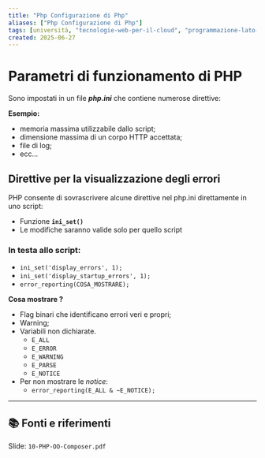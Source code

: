 ```yaml
---
title: "Php Configurazione di Php"
aliases: ["Php Configurazione di Php"]
tags: [università, "tecnologie-web-per-il-cloud", "programmazione-lato-server-e-cgi", "php", "php-configurazione-di-php"]
created: 2025-06-27
---
```



# Parametri di funzionamento di PHP

Sono impostati in un file ***php.ini*** che contiene numerose direttive:

**Esempio:** 
+ memoria massima utilizzabile dallo script;
+ dimensione massima di un corpo HTTP accettata;
+ file di log;
+ ecc...

## Direttive per la visualizzazione degli errori

PHP consente di sovrascrivere alcune direttive nel php.ini direttamente in uno script:
+ Funzione **`ini_set()`**
+ Le modifiche saranno valide solo per quello script

### In testa allo script:
+ `ini_set('display_errors', 1);`
+ `ini_set('display_startup_errors', 1);`
+ `error_reporting(COSA_MOSTRARE);`

**Cosa mostrare ?**
+ Flag binari che identificano errori veri e propri;
+ Warning;
+ Variabili non dichiarate.
	+ `E_ALL`
	+ `E_ERROR`
	+ `E_WARNING`
	+ `E_PARSE`
	+ `E_NOTICE`
+ Per non mostrare le *notice*:
	+ `error_reporting(E_ALL & ~E_NOTICE);`

---
## 📚 Fonti e riferimenti  
Slide: `10-PHP-OO-Composer.pdf`
